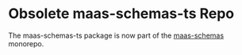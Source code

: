 # Obsolete maas-schemas-ts Repo

The maas-schemas-ts package is now part of the [maas-schemas](https://github.com/maasglobal/maas-schemas) monorepo.

